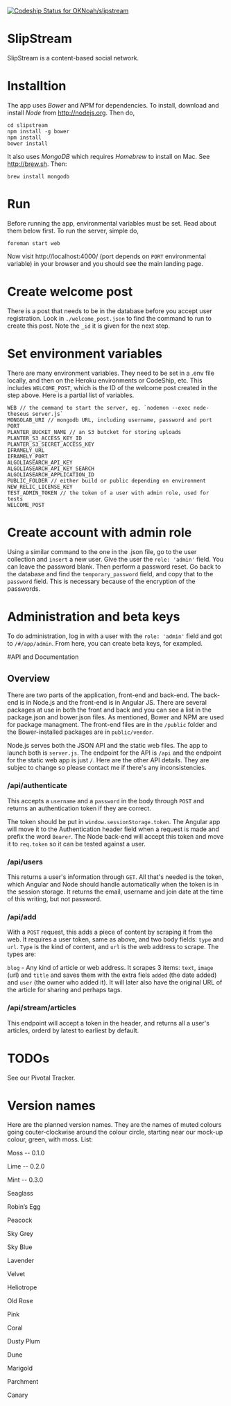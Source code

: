 [ ![Codeship Status for OKNoah/slipstream](https://codeship.com/projects/e25e8050-988b-0132-afbc-261ab1ce0f66/status?branch=master)](https://codeship.com/projects/63416)

# SlipStream

SlipStream is a content-based social network.

# Installtion

The app uses *Bower* and *NPM* for dependencies. To install, download and install *Node* from http://nodejs.org. Then do,

	cd slipstream
	npm install -g bower
	npm install
	bower install

It also uses *MongoDB* which requires *Homebrew* to install on Mac. See http://brew.sh. Then:

	brew install mongodb

# Run

Before running the app, environmental variables must be set. Read about them below first. To run the server, simple do,

	foreman start web

Now visit http://localhost:4000/ (port depends on `PORT` environmental variable) in your browser and you should see the main landing page.

# Create welcome post

There is a post that needs to be in the database before you accept user registration. Look in `./welcome_post.json` to find the command to run to create this post. Note the `_id` it is given for the next step.

# Set environment variables

There are many environment variables. They need to be set in a .env file locally, and then on the Heroku environments or CodeShip, etc. This includes `WELCOME_POST`, which is the ID of the welcome post created in the step above. Here is a partial list of variables.

	WEB // the command to start the server, eg. `nodemon --exec node-theseus server.js`
	MONGOLAB_URI // mongodb URL, including username, password and port
	PORT
	PLANTER_BUCKET_NAME // an S3 butcket for storing uploads
	PLANTER_S3_ACCESS_KEY_ID
	PLANTER_S3_SECRET_ACCESS_KEY
	IFRAMELY_URL
	IFRAMELY_PORT
	ALGOLIASEARCH_API_KEY
	ALGOLIASEARCH_API_KEY_SEARCH
	ALGOLIASEARCH_APPLICATION_ID
	PUBLIC_FOLDER // either build or public depending on environment
	NEW_RELIC_LICENSE_KEY
	TEST_ADMIN_TOKEN // the token of a user with admin role, used for tests
	WELCOME_POST

# Create account with admin role

Using a similar command to the one in the .json file, go to the user collection and `insert` a new user. Give the user the `role: 'admin'` field. You can leave the password blank. Then perform a password reset. Go back to the database and find the `temporary_password` field, and copy that to the `password` field. This is necessary because of the encryption of the passwords.

# Administration and beta keys

To do administration, log in with a user with the `role: 'admin'` field and got to `/#/app/admin`. From here, you can create beta keys, for exampled.

#API and Documentation

## Overview

There are two parts of the application, front-end and back-end. The back-end is in Node.js and the front-end is in Angular JS. There are several packages at use in both the front and back and you can see a list in the package.json and bower.json files. As mentioned, Bower and NPM are used for package managment. The front-end files are in the `/public` folder and the Bower-installed packages are in `public/vendor`.

Node.js serves both the JSON API and the static web files. The app to launch both is `server.js`. The endpoint for the API is `/api` and the endpoint for the static web app is just `/`. Here are the other API details. They are subjec to change so please contact me if there's any inconsistencies.

### /api/authenticate

This accepts a `username` and a `password` in the body through `POST` and returns an authentication token if they are correct.

The token should be put in `window.sessionStorage.token`. The Angular app will move it to the Authentication header field when a request is made and prefix the word `Bearer`. The Node back-end will accept this token and move it to `req.token` so it can be tested against a user.

### /api/users

This returns a user's information through `GET`. All that's needed is the token, which Angular and Node should handle automatically when the token is in the session storage. It returns the email, username and join date at the time of this writing, but not password.

### /api/add

With a `POST` request, this adds a piece of content by scraping it from the web. It requires a user token, same as above, and two body fields: `type` and `url`. `Type` is the kind of content, and `url` is the web address to scrape. The types are:

`blog` - Any kind of article or web address. It scrapes 3 items: `text`, `image` (url) and `title` and saves them with the extra fiels `added` (the date added) and `user` (the owner who added it). It will later also have the original URL of the article for sharing and perhaps tags.

### /api/stream/articles

This endpoint will accept a token in the header, and returns all a user's articles, orderd by latest to earliest by default.

# TODOs

See our Pivotal Tracker.

# Version names

Here are the planned version names. They are the names of muted colours going couter-clockwise around the colour circle, starting near our mock-up colour, green, with moss. List:

Moss -- 0.1.0

Lime -- 0.2.0

Mint -- 0.3.0

Seaglass

Robin’s Egg

Peacock

Sky Grey

Sky Blue

Lavender

Velvet

Heliotrope

Old Rose

Pink

Coral

Dusty Plum

Dune

Marigold

Parchment

Canary
